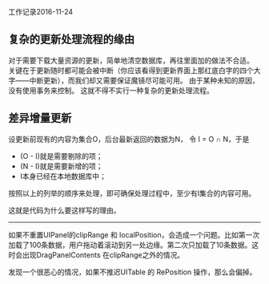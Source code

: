工作记录2016-11-24

## 复杂的更新处理流程的缘由
对于需要下载大量资源的更新，简单地清空数据库，再往里面加的做法不合适。
关键在于更新随时都可能会被中断（你应该看得到更新界面上那红底白字的四个大字——中断更新），而我们却又需要保证魔镜尽可能可用。
由于某种未知的原因，没有使用事务来控制。
这就不得不实行一种复杂的更新处理流程。

## 差异增量更新
设更新前现有的内容为集合O，后台最新返回的数据为N，
令 I = O ∩ N，于是

- (O - I)就是需要剔除的项；
- (N - I)就是需要新增的项；
- I本身已经在本地数据库中；

按照以上的列举的顺序来处理，即可确保处理过程中，至少有I集合的内容可用。

这就是代码为什么要这样写的理由。

----

如果不重置UIPanel的clipRange 和 localPosition，会造成一个问题。比如第一次加载了100条数据，用户拖动着滚动到另一处边缘。第二次只加载了10条数据。这时会出现DragPanelContents 在clipRange之外的情况。

发现一个很恶心的情况，如果不推迟UITable 的 RePosition 操作，那么会偏掉。